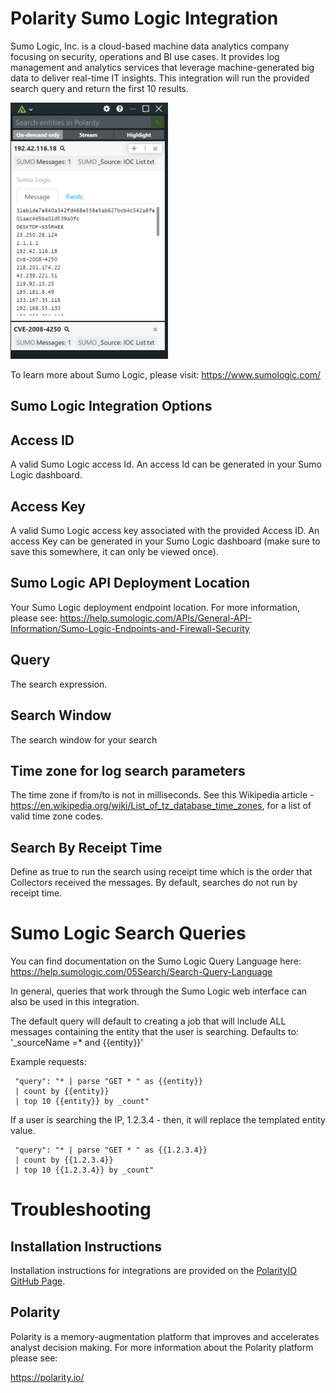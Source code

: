 # Polarity Sumo Logic Integration

Sumo Logic, Inc. is a cloud-based machine data analytics company focusing on security, operations and BI use cases. It provides log management and analytics services that leverage machine-generated big data to deliver real-time IT insights.  This integration will run the provided search query and return the first 10 results.

<img width="50%" alt="Integration Example" src="./assets/overlay.png">

To learn more about Sumo Logic, please visit: https://www.sumologic.com/

## Sumo Logic Integration Options

## Access ID

A valid Sumo Logic access Id. An access Id can be generated in your Sumo Logic dashboard.

## Access Key

A valid Sumo Logic access key associated with the provided Access ID. An access Key can be generated in your Sumo Logic dashboard (make sure to save this somewhere, it can only be viewed once).

## Sumo Logic API Deployment Location

Your Sumo Logic deployment endpoint location. For more information, please see: https://help.sumologic.com/APIs/General-API-Information/Sumo-Logic-Endpoints-and-Firewall-Security

## Query

The search expression. 

## Search Window

The search window for your search

## Time zone for log search parameters

The time zone if from/to is not in milliseconds. See this Wikipedia article - https://en.wikipedia.org/wiki/List_of_tz_database_time_zones, for a list of valid time zone codes.

## Search By Receipt Time

Define as true to run the search using receipt time which is the order that Collectors received the messages. By default, searches do not run by receipt time.

# Sumo Logic Search Queries

You can find documentation on the Sumo Logic Query Language here: https://help.sumologic.com/05Search/Search-Query-Language

In general, queries that work through the Sumo Logic web interface can also be used in this integration.

The default query will default to creating a job that will include ALL messages containing the entity that the user is searching. Defaults to: '\_sourceName =\* and {{entity}}'

Example requests:

```
 "query": "* | parse "GET * " as {{entity}}
 | count by {{entity}}
 | top 10 {{entity}} by _count"
```
If a user is searching the IP, 1.2.3.4 - then, it will replace the templated entity value.

```
 "query": "* | parse "GET * " as {{1.2.3.4}}
 | count by {{1.2.3.4}}
 | top 10 {{1.2.3.4}} by _count"
```

# Troubleshooting

## Installation Instructions

Installation instructions for integrations are provided on the [PolarityIO GitHub Page](https://polarityio.github.io/).

## Polarity

Polarity is a memory-augmentation platform that improves and accelerates analyst decision making. For more information about the Polarity platform please see:

https://polarity.io/

